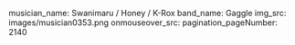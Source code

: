 musician_name: Swanimaru / Honey / K-Rox
band_name: Gaggle
img_src: images/musician0353.png
onmouseover_src: 
pagination_pageNumber: 2140